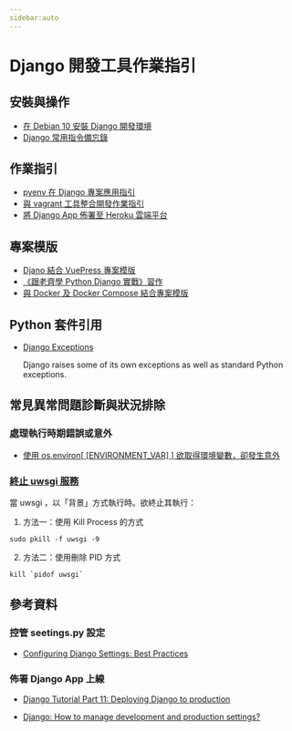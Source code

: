 ```yaml
---
sidebar:auto
---
```


# Django 開發工具作業指引

## 安裝與操作

- [在 Debian 10 安裝 Django 開發環境](./Debian_10_設定)
- [Django 常用指令備忘錄](./Python_與_Django_速查指令)

## 作業指引

- [pyenv 在 Django 專案應用指引](./pyenv_與_django)
- [與 vagrant 工具整合開發作業指引](./vagrant_+_pyenv_+_pipenv_+_postgres)
- [將 Django App 佈署至 Heroku 雲端平台](./佈署_Django_2_App_上_Heroku)

## 專案模版

- [Djano 結合 VuePress 專案模版](https://github.com/AlanJui/python-with-vuepress)
- [《跟老齊學 Python Django 實戰》習作](https://gitlab.com/alanjui.1960/django_001)
- [與 Docker 及 Docker Compose 結合專案模版](https://gitlab.com/alanjui.1960/django-app-template)

## Python 套件引用

- [Django Exceptions](https://docs.djangoproject.com/zh-hans/3.1/ref/exceptions/)

  Django raises some of its own exceptions as well as standard Python exceptions.

## 常見異常問題診斷與狀況排除

### 處理執行時期錯誤或意外

- [使用 os.environ[ [ENVIRONMENT_VAR] ] 欲取得環境變數，卻發生意外](https://stackoverflow.com/questions/60435406/which-exception-should-be-raised-when-a-required-environment-variable-is-missing)

### [終止 uwsgi 服務](https://stackoverflow.com/questions/31970908/how-to-kill-all-instance-of-uwsgi/48098251)

當 uwsgi ，以「背景」方式執行時。欲終止其執行：

1.  方法一：使用 Kill Process 的方式

```
sudo pkill -f uwsgi -9
```

2.  方法二：使用刪除 PID 方式

```
kill `pidof uwsgi`
```

## 參考資料

### 控管 seetings.py 設定

- [Configuring Django Settings: Best Practices](https://djangostars.com/blog/configuring-django-settings-best-practices/)

### 佈署 Django App 上線

- [Django Tutorial Part 11: Deploying Django to production](https://developer.mozilla.org/zh-TW/docs/Learn/Server-side/Django/Deployment)

- [Django: How to manage development and production settings?](https://stackoverflow.com/questions/10664244/django-how-to-manage-development-and-production-settings)
